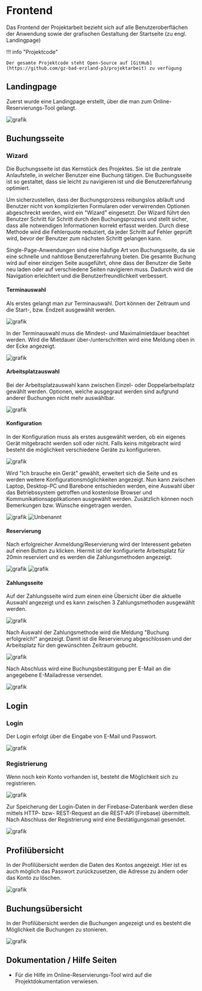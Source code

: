 # Frontend

Das Frontend der Projektarbeit bezieht sich auf alle Benutzeroberflächen der Anwendung sowie der grafischen Gestaltung der Startseite (zu engl. Landingpage) 

!!! info "Projektcode"

    Der gesamte Projektcode steht Open-Source auf [GitHub](https://github.com/gz-bad-erzland-p3/projektarbeit) zu verfügung 

## Landingpage

Zuerst wurde eine Landingpage erstellt, über die man zum Online-Reservierungs-Tool gelangt. </p>

![grafik](https://user-images.githubusercontent.com/72852065/221809334-0a52dd26-36a9-4bdb-b3f8-db82b9ada757.png)

## Buchungsseite
### Wizard

Die Buchungsseite ist das Kernstück des Projektes. Sie ist die zentrale Anlaufstelle, in welcher Benutzer eine Buchung tätigen. Die Buchungsseite ist so gestaltet, dass sie leicht zu navigieren ist und die Benutzererfahrung optimiert.

Um sicherzustellen, dass der Buchungsprozess reibungslos abläuft und Benutzer nicht von komplizierten Formularen oder verwirrenden Optionen abgeschreckt werden, wird ein "Wizard" eingesetzt. Der Wizard führt den Benutzer Schritt für Schritt durch den Buchungsprozess und stellt sicher, dass alle notwendigen Informationen korrekt erfasst werden. Durch diese Methode wird die Fehlerquote reduziert, da jeder Schritt auf Fehler geprüft wird, bevor der Benutzer zum nächsten Schritt gelangen kann.

Single-Page-Anwendungen sind eine häufige Art von Buchungsseite, da sie eine schnelle und nahtlose Benutzererfahrung bieten. Die gesamte Buchung wird auf einer einzigen Seite ausgeführt, ohne dass der Benutzer die Seite neu laden oder auf verschiedene Seiten navigieren muss. Dadurch wird die Navigation erleichtert und die Benutzerfreundlichkeit verbessert.

#### Terminauswahl
Als erstes gelangt man zur Terminauswahl. Dort können der Zeitraum und die Start-, bzw. Endzeit ausgewählt werden.

![grafik](https://user-images.githubusercontent.com/72852065/222348501-612855e5-9ecb-4fb4-b663-a2907bdcc4cd.png)

In der Terminauswahl muss die Mindest- und Maximalmietdauer beachtet werden. Wird die Mietdauer über-/unterschritten wird eine Meldung oben in der Ecke angezeigt.

![grafik](https://user-images.githubusercontent.com/72852065/222348869-5689fbbf-9f36-4fe4-aa25-2dbae1deec15.png)

#### Arbeitsplatzauswahl
Bei der Arbeitsplatzauswahl kann zwischen Einzel- oder Doppelarbeitsplatz gewählt werden. Optionen, welche ausgegraut werden sind aufgrund anderer Buchungen nicht mehr auswählbar.

![grafik](https://user-images.githubusercontent.com/72852065/222349232-4a37b591-3b46-4521-82dc-732e6574490a.png)

#### Konfiguration
In der Konfiguration muss als erstes ausgewählt werden, ob ein eigenes Gerät mitgebracht werden soll oder nicht. Falls keins mitgebracht wird besteht die möglichkeit verschiedene Geräte zu konfigurieren.

![grafik](https://user-images.githubusercontent.com/72852065/222349408-0ef1b596-2db1-437f-8e73-1df39cc55c61.png)

Wird "Ich brauche ein Gerät" gewählt, erweitert sich die Seite und es werden weitere Konfigurationsmöglichkeiten angezeigt. Nun kann zwischen Laptop, Desktop-PC und Barebone entschieden werden, eine Auswahl über das Betriebssystem getroffen und kostenlose Browser und Kommunikationsapplikationen ausgewählt werden. Zusätzlich können noch Bemerkungen bzw. Wünsche eingetragen werden.

![grafik](https://user-images.githubusercontent.com/72852065/222349812-e4af31f3-ea4d-4b62-8cf5-08d92e79ccc8.png)
![Unbenannt](https://user-images.githubusercontent.com/72852065/222350215-a7460d27-e64d-4120-8744-7596a1a3b547.png)

#### Reservierung

Nach erfolgreicher Anmeldung/Reservierung wird der Interessent gebeten auf einen Button zu klicken. Hiermit ist der konfigurierte Arbeitsplatz für 20min reserviert und es werden die Zahlungsmethoden angezeigt.

![grafik](https://user-images.githubusercontent.com/72852065/222350629-1f724ff5-4b9e-4c1c-b3bf-960711f20328.png)
![grafik](https://user-images.githubusercontent.com/72852065/222351133-8a90bb89-cd83-4acc-a676-48c1491ca2ce.png)

#### Zahlungsseite
Auf der Zahlungsseite wird zum einen eine Übersicht über die aktuelle Auswahl angezeigt und es kann zwischen 3 Zahlungsmethoden ausgewählt werden.

![grafik](https://user-images.githubusercontent.com/72852065/222351425-dcc75e8b-9a78-4b58-9a7d-3223ea64f6a3.png)

Nach Auswahl der Zahlungsmethode wird die Meldung "Buchung erfolgreich!" angezeigt. Damit ist die Reservierung abgeschlossen und der Arbeitsplatz für den gewünschten Zeitraum gebucht.

![grafik](https://user-images.githubusercontent.com/72852065/222351529-dce6f03d-e002-450a-9c71-19a224dc89af.png)

Nach Abschluss wird eine Buchungsbestätigung per E-Mail an die angegebene E-Mailadresse versendet.

![grafik](https://user-images.githubusercontent.com/72852065/222354009-1ddd4ed5-a5b8-4c40-8ba5-66973c6edbbb.png)


## Login
### Login
Der Login erfolgt über die Eingabe von E-Mail und Passwort.

![grafik](https://user-images.githubusercontent.com/72852065/214049304-9c73a252-9f38-41df-b893-3d81c5c005c1.png)

### Registrierung
Wenn noch kein Konto vorhanden ist, besteht die Möglichkeit sich zu registrieren.

![grafik](https://user-images.githubusercontent.com/72852065/214049524-e6706c16-2728-41c2-8bfa-6ebdd5f9c855.png)

Zur Speicherung der Login-Daten in der Firebase-Datenbank werden diese mittels HTTP- bzw- REST-Request an die REST-API (Firebase) übermittelt. Nach Abschluss der Registrierung wird eine Bestätigungsmail gesendet.</p>

![grafik](https://user-images.githubusercontent.com/72852065/214237752-5b196db3-43d0-4670-8496-c3400c6bacda.png)


## Profilübersicht

In der Profilübersicht werden die Daten des Kontos angezeigt. Hier ist es auch möglich das Passwort zurückzusetzen, die Adresse zu ändern oder das Konto zu löschen.

![grafik](https://user-images.githubusercontent.com/72852065/214782181-fedd5236-6d55-4dd7-87ed-2f74f864b8d7.png)

## Buchungsübersicht
In der Profilübersicht werden die Buchungen angezeigt und es besteht die Möglichkeit die Buchungen zu stonieren.

![grafik](https://user-images.githubusercontent.com/72852065/214781607-3d67e685-4958-4602-b5ef-4288738b47c9.png)

## Dokumentation / Hilfe Seiten
* Für die Hilfe im Online-Reservierungs-Tool wird auf die Projektdokumentation verwiesen.
